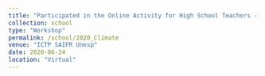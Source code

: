 ```yaml
---
title: "Participated in the Online Activity for High School Teachers - Climate Change"
collection: school
type: "Workshop"
permalink: /school/2020_Climate
venue: "ICTP SAIFR Unesp"
date: 2020-06-24
location: "Virtual"
---
```

